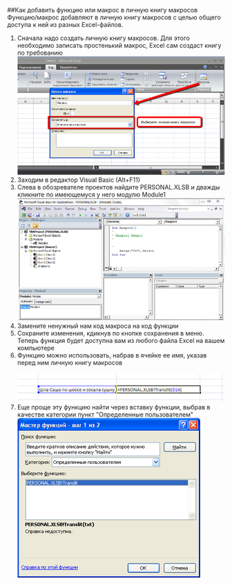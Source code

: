 ##Как добавить функцию или макрос в личную книгу макросов</h3>
Функцию/макрос добавляют в личную книгу макросов с целью общего доступа к ней из разных Excel-файлов.</p>
        <ol>
            <li>Сначала надо создать личную книгу макросов. Для этого необходимо записать простенький макрос, Excel сам создаст книгу по требованию</li>
            <img src="./img/create_personal.png" />            
            <li>Заходим в редактор Visual Basic (Alt+F11)</li>
            <li>Слева в обозревателе проектов найдите PERSONAL.XLSB и дважды кликните по имеющемуся у него модулю Module1</li>
            <img src="./img/personal_empty_example.png" />            
            <li>Замените ненужный нам код макроса на код функции</li>
            <li>Сохраните изменения, кдикнув по кнопке сохранения в меню. Теперь функция будет доступна вам из любого файла Excel на вашем компьютере</li>
            <li>Функцию можно использовать, набрав в ячейке ее имя, указав перед ним личную книгу макросов</li>  
            <img src="./img/use_personal_translit.png" />            
            <li>Еще проще эту функцию найти через вставку функции, выбрав в качестве категории пункт "Определенные пользователем"</li>
            <img src="./img/use_translit_insert_func.png" />            
    </ol>